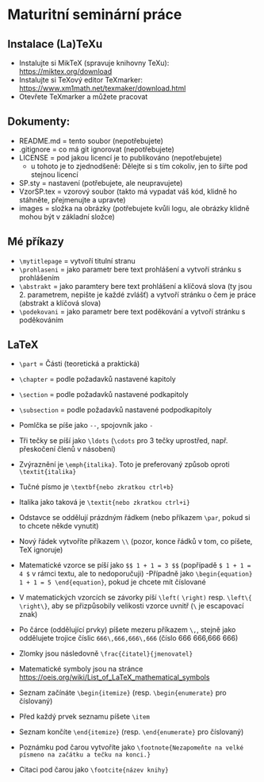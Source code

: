 ﻿# Maturitní seminární práce

## Instalace (La)TeXu
- Instalujte si MikTeX (spravuje knihovny TeXu): https://miktex.org/download
- Instalujte si TeXový editor TeXmarker: https://www.xm1math.net/texmaker/download.html
- Otevřete TeXmarker a můžete pracovat

## Dokumenty:
- README.md = tento soubor (nepotřebujete)
- .gitignore = co má git ignorovat (nepotřebujete)
- LICENSE = pod jakou licencí je to publikováno (nepotřebujete)
  - u tohoto je to zjednodšeně: Dělejte si s tím cokoliv, jen to šiřte pod stejnou licencí
- SP.sty = nastavení (potřebujete, ale neupravujete) 
- VzorSP.tex = vzorový soubor (takto má vypadat váš kód, klidně ho stáhněte, přejmenujte a upravte)
- images = složka na obrázky (potřebujete kvůli logu, ale obrázky klidně mohou být v základní složce)

## Mé příkazy
- `\mytitlepage` = vytvoří titulní stranu
- `\prohlaseni` = jako parametr bere text prohlášení a vytvoří stránku s prohlášením
- `\abstrakt` = jako paramtery bere text prohlášení a klíčová slova (ty jsou 2. parametrem, nepište je každé zvlášť) a vytvoří stránku o čem je práce (abstrakt a klíčová slova)
- `\podekovani` = jako parametr bere text poděkování a vytvoří stránku s poděkováním                                                                     

## LaTeX
- `\part` = Části (teoretická a praktická)
- `\chapter` = podle požadavků nastavené kapitoly 
- `\section` = podle požadavků nastavené podkapitoly
- `\subsection` = podle požadavků nastavené podpodkapitoly

- Pomlčka se píše jako `--`, spojovník jako `-`
- Tři tečky se píší jako `\ldots` (`\cdots` pro 3 tečky uprostřed, např. přeskočení členů v násobení)

- Zvýraznění je `\emph{italika}`. Toto je preferovaný způsob oproti `\textit{italika}`
- Tučné písmo je `\textbf{nebo zkratkou ctrl+b}`
- Italika jako taková je `\textit{nebo zkratkou ctrl+i}`

- Odstavce se oddělují prázdným řádkem (nebo příkazem `\par`, pokud si to chcete někde vynutit)                                                 
- Nový řádek vytvoříte příkazem `\\` (pozor, konce řádků v tom, co píšete, TeX ignoruje)

- Matematické vzorce se píší jako `$$ 1 + 1 = 3 $$` (popřípadě `$ 1 + 1 = 4 $` v rámci textu, ale to nedoporučuji)
  -Případně jako `\begin{equation} 1 + 1 = 5 \end{equation}`, pokud je chcete mít číslované 
- V matematických vzorcích se závorky píší `\left(` `\right)` resp. `\left\{` `\right\}`, aby se přizpůsobily velikosti vzorce uvnitř (`\` je escapovací znak)
- Po čárce (oddělující prvky) píšete mezeru příkazem `\,`, stejně jako oddělujete trojice číslic `666\,666,666\,666` (číslo 666 666,666 666)
- Zlomky jsou následovně `\frac{čitatel}{jmenovatel}`
- Matematické symboly jsou na stránce https://oeis.org/wiki/List_of_LaTeX_mathematical_symbols

- Seznam začínáte `\begin{itemize}` (resp. `\begin{enumerate}` pro číslovaný)
- Před každý prvek seznamu píšete `\item`                                  
- Seznam končíte `\end{itemize}` (resp. `\end{enumerate}` pro číslovaný)

- Poznámku pod čarou vytvoříte jako `\footnote{Nezapomeňte na velké písmeno na začátku a tečku na konci.}`
- Citaci pod čarou jako `\footcite{název knihy}` 





